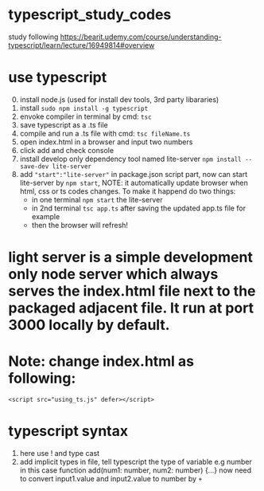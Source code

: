 # typescript_study_codes

study following https://bearit.udemy.com/course/understanding-typescript/learn/lecture/16949814#overview

# use typescript

0. install node.js (used for install dev tools, 3rd party libararies)
1. install `sudo npm install -g typescript`
2. envoke compiler in terminal by cmd: `tsc`
3. save typescript as a .ts file
4. compile and run a .ts file with cmd: `tsc fileName.ts`
5. open index.html in a browser and input two numbers
6. click add and check console
7. install develop only dependency tool named lite-server `npm install --save-dev lite-server`
8. add `"start":"lite-server"` in package.json script part, now can start lite-server by `npm start`, NOTE: it automatically update browser when html, css or ts codes changes. To make it happend do two things:
   - in one terminal `npm start` the lite-server
   - in 2nd terminal `tsc app.ts` after saving the updated app.ts file for example
   - then the browser will refresh!

# light server is a simple development only node server which always serves the index.html file next to the packaged adjacent file. It run at port 3000 locally by default.

# Note: change index.html as following:

<!-- <script src="js-only.js" defer></script> -->

    <script src="using_ts.js" defer></script>

# typescript syntax

1. here use ! and type cast
2. add implicit types in file, tell typescript the type of variable e.g number in this case
   function add(num1: number, num2: number) {...}
   now need to convert input1.value and input2.value to number by `+`
